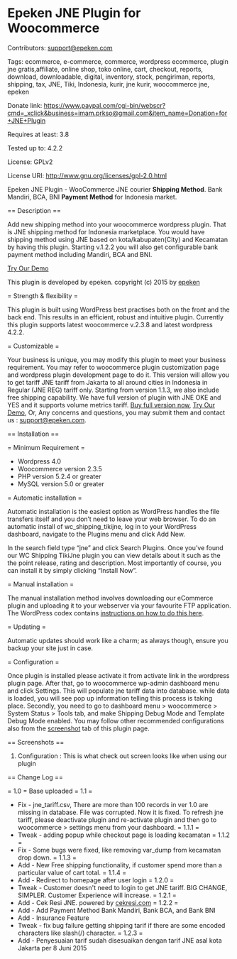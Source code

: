 # Epeken JNE Plugin for Woocommerce
Contributors: support@epeken.com

Tags: ecommerce, e-commerce, commerce, wordpress ecommerce, plugin jne gratis,affiliate, online shop, toko online, cart, checkout, reports, download, downloadable, digital, inventory, stock, pengiriman, reports, shipping, tax, JNE, Tiki, Indonesia, kurir, jne kurir, woocommerce jne, epeken

Donate link: https://www.paypal.com/cgi-bin/webscr?cmd=_xclick&business=imam.prkso@gmail.com&item_name=Donation+for+JNE+Plugin

Requires at least: 3.8

Tested up to: 4.2.2

License: GPLv2

License URI: http://www.gnu.org/licenses/gpl-2.0.html

Epeken JNE Plugin - WooCommerce JNE courier <b>Shipping Method</b>. Bank Mandiri, BCA, BNI <b>Payment Method</b> for Indonesia market.  

== Description ==

Add new shipping method into your woocommerce wordpress plugin. That is JNE shipping method for Indonesia marketplace. You would have shipping method using JNE based on kota/kabupaten(City) and Kecamatan by having this plugin. Starting v.1.2.2 you will also get configurable bank payment method including Mandiri, BCA and BNI.

[Try Our Demo](http://www.epeken.com/demo)

This plugin is developed by epeken. copyright (c) 2015 by [epeken](http://www.epeken.com)

= Strength & flexibility =

This plugin is built using WordPress best practises both on the front and the back end. This results in an efficient, robust and intuitive plugin. Currently this plugin supports latest woocommerce v.2.3.8 and latest wordpress 4.2.2.

= Customizable =

Your business is unique, you may modify this plugin to meet your business requirement. You may refer to woocommerce plugin customization page and wordpress plugin development page to do it. This version will allow you to get tariff JNE tariff from Jakarta to all around cities in Indonesia in Regular (JNE REG) tariff only. Starting from version 1.1.3, we also include free shipping capability. We have full version of plugin with JNE OKE and YES and it supports volume metrics tariff. [Buy full version now](http://www.epeken.com), [Try Our Demo](http://www.epeken.com/demo), Or, Any concerns and questions, you may submit them and contact us : support@epeken.com.

== Installation ==

= Minimum Requirement =

* Wordpress 4.0
* Woocommerce version 2.3.5
* PHP version 5.2.4 or greater
* MySQL version 5.0 or greater

= Automatic installation =

Automatic installation is the easiest option as WordPress handles the file transfers itself and you don’t need to leave your web browser. To do an automatic install of wc_shipping_tikijne, log in to your WordPress dashboard, navigate to the Plugins menu and click Add New.

In the search field type “jne” and click Search Plugins. Once you’ve found our WC Shipping TikiJne plugin you can view details about it such as the the point release, rating and description. Most importantly of course, you can install it by simply clicking “Install Now”.

= Manual installation =

The manual installation method involves downloading our eCommerce plugin and uploading it to your webserver via your favourite FTP application. The WordPress codex contains [instructions on how to do this here](http://codex.wordpress.org/Managing_Plugins#Manual_Plugin_Installation).

= Updating =

Automatic updates should work like a charm; as always though, ensure you backup your site just in case.

= Configuration =

Once plugin is installed please activate it from activate link in the wordpress plugin page. After that, go to woocommerce wp-admin dashboard menu and click Settings. This will populate jne tariff data into database. while data is loaded, you will see pop up information telling this process is taking place. Secondly, you need to go to dashboard menu > woocommerce > System Status > Tools tab, and make Shipping Debug Mode and Template Debug Mode enabled. You may follow other recommended configurations also from the [screenshot](https://wordpress.org/plugins/wc-shipping-tikijne/screenshots/) tab of this plugin page.

== Screenshots ==
1. Configuration : This is what check out screen looks like when using our plugin

== Change Log ==

= 1.0 =
Base uploaded
= 1.1 =
* Fix - jne_tariff.csv, There are more than 100 records in ver 1.0 are missing in database. File was corrupted. Now it is fixed. To refresh jne tariff, please deactivate plugin and re-activate plugin and then go to woocommerce > settings menu from your dashboard.
= 1.1.1 =
* Tweak - adding popup while checkout page is loading kecamatan
= 1.1.2 =
* Fix - Some bugs were fixed, like removing var_dump from kecamatan drop down.
= 1.1.3 =
* Add - New Free shipping functionality, if customer spend more than a particular value of cart total.
= 1.1.4 =
* Add - Redirect to homepage after user login
= 1.2.0 =
* Tweak - Customer doesn't need to login to get JNE tariff. BIG CHANGE, SIMPLER. Customer Experience will increase.
= 1.2.1 =
* Add - Cek Resi JNE. powered by [cekresi.com](http://www.cekresi.com)
= 1.2.2 =
* Add - Add Payment Method Bank Mandiri, Bank BCA, and Bank BNI
* Add - Insurance Feature
* Tweak - fix bug failure getting shipping tarif if there are some encoded characters like slash(/) character.
= 1.2.3 = 
* Add - Penyesuaian tarif sudah disesuaikan dengan tarif JNE asal kota Jakarta per 8 Juni 2015
